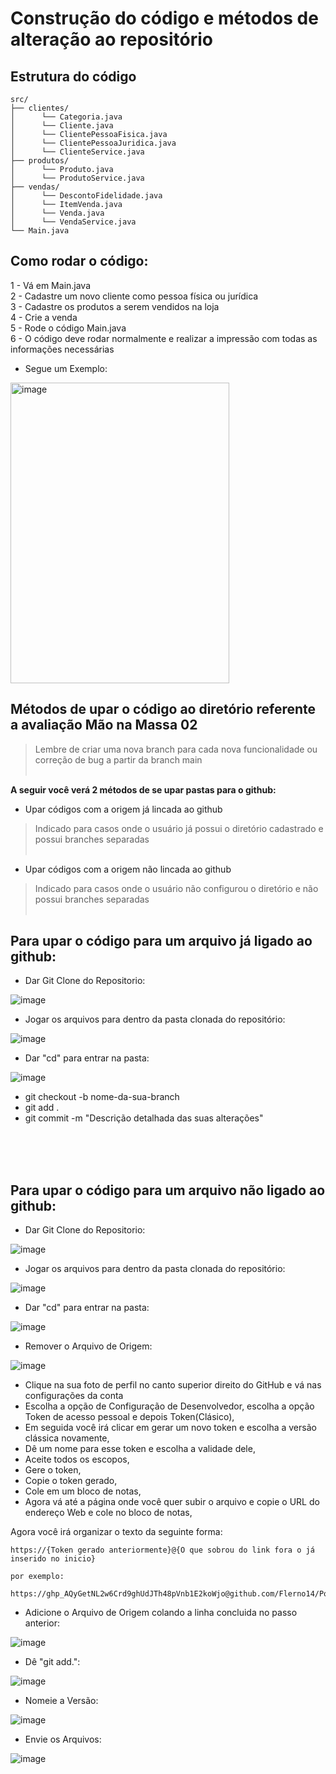 # Construção do código e métodos de alteração ao repositório

## Estrutura do código
    src/
    ├── clientes/
    │      └── Categoria.java
    │      └── Cliente.java
    │      └── ClientePessoaFisica.java
    │      └── ClientePessoaJuridica.java
    │      └── ClienteService.java
    ├── produtos/
    │      └── Produto.java
    │      └── ProdutoService.java
    ├── vendas/
    │      └── DescontoFidelidade.java
    │      └── ItemVenda.java
    │      └── Venda.java
    │      └── VendaService.java
    └── Main.java

## Como rodar o código:

  1 - Vá em Main.java <br>
  2 - Cadastre um novo cliente como pessoa física ou jurídica <br>
  3 - Cadastre os produtos a serem vendidos na loja <br>
  4 - Crie a venda <br>
  5 - Rode o código Main.java <br>
  6 - O código deve rodar normalmente e realizar a impressão com todas as informações necessárias <br>
   - Segue um Exemplo:

  <img width="350" height="481" alt="image" src="https://github.com/user-attachments/assets/8a31f9b6-c4ec-4806-9c71-dd0802e7a439" />


## Métodos de upar o código ao diretório referente a avaliação Mão na Massa 02
>Lembre de criar uma nova branch para cada nova funcionalidade ou correção de bug a partir da branch main
<br><br>

**A seguir você verá 2 métodos de se upar pastas para o github:**
 - Upar códigos com a origem já lincada ao github <br>
 >Indicado para casos onde o usuário já possui o diretório cadastrado e possui branches separadas <br><br>
 - Upar códigos com a origem não lincada ao github
 >Indicado para casos onde o usuário não configurou o diretório e não possui branches separadas <br><br>







## Para upar o código para um arquivo já ligado ao github:

- Dar Git Clone do Repositorio:

![image](https://github.com/user-attachments/assets/12a4354c-f170-478b-a151-550f7ccd54ef)

- Jogar os arquivos para dentro da pasta clonada do repositório:

![image](https://github.com/user-attachments/assets/57a55437-0956-4e8c-8e46-de9d05456ebf)


- Dar "cd" para entrar na pasta:

![image](https://github.com/user-attachments/assets/a27802b4-2372-42f0-9057-c279f83fe702)

 - git checkout -b nome-da-sua-branch
 - git add .
 - git commit -m "Descrição detalhada das suas alterações"


<br><br><br>
## Para upar o código para um arquivo não ligado ao github:

- Dar Git Clone do Repositorio:

![image](https://github.com/user-attachments/assets/12a4354c-f170-478b-a151-550f7ccd54ef)

- Jogar os arquivos para dentro da pasta clonada do repositório:

![image](https://github.com/user-attachments/assets/57a55437-0956-4e8c-8e46-de9d05456ebf)


- Dar "cd" para entrar na pasta:

![image](https://github.com/user-attachments/assets/a27802b4-2372-42f0-9057-c279f83fe702)


- Remover o Arquivo de Origem:

![image](https://github.com/user-attachments/assets/22d27a43-c29f-43d3-a7b1-a4b4960430dc)


- Clique na sua foto de perfil no canto superior direito do GitHub e vá nas configurações da conta
- Escolha a opção de Configuração de Desenvolvedor, escolha a opção Token de acesso pessoal e depois Token(Clásico),
- Em seguida você irá clicar em gerar um novo token e escolha a versão clássica novamente,
- Dê um nome para esse token e escolha a validade dele,
- Aceite todos os escopos,
- Gere o token,
- Copie o token gerado,
- Cole em um bloco de notas,
- Agora vá até a página onde você quer subir o arquivo e copie o URL do endereço Web e cole no bloco de notas,

Agora você irá organizar o texto da seguinte forma:

    https://{Token gerado anteriormente}@{O que sobrou do link fora o já inserido no inicio}
    
    por exemplo:
    
    https://ghp_AQyGetNL2w6Crd9ghUdJTh48pVnb1E2koWjo@github.com/Flerno14/Portfolio_Formado.git


- Adicione o Arquivo de Origem colando a linha concluida no passo anterior:

![image](https://github.com/user-attachments/assets/ea440d7f-15c3-419a-aa85-a47cc2055eda)


- Dê "git add.":

![image](https://github.com/user-attachments/assets/dd2bcd5c-11c1-464b-be55-055231b290a9)


- Nomeie a Versão:

![image](https://github.com/user-attachments/assets/1c4ec1ea-4fbb-45ff-a17c-b0b966e18daf)


- Envie os Arquivos:

![image](https://github.com/user-attachments/assets/29a41df9-5d02-4a20-b08c-368c580c1365)
